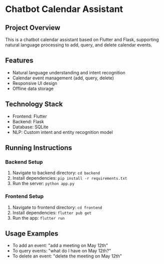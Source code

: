 # Chatbot Calendar Assistant

## Project Overview
This is a chatbot calendar assistant based on Flutter and Flask, supporting natural language processing to add, query, and delete calendar events.

## Features
- Natural language understanding and intent recognition
- Calendar event management (add, query, delete)
- Responsive UI design
- Offline data storage

## Technology Stack
- Frontend: Flutter
- Backend: Flask
- Database: SQLite
- NLP: Custom intent and entity recognition model

## Running Instructions
### Backend Setup
1. Navigate to backend directory: `cd backend`
2. Install dependencies: `pip install -r requirements.txt`
3. Run the server: `python app.py`

### Frontend Setup
1. Navigate to frontend directory: `cd frontend`
2. Install dependencies: `flutter pub get`
3. Run the app: `flutter run`

## Usage Examples
- To add an event: "add a meeting on May 12th"
- To query events: "what do I have on May 12th?"
- To delete an event: "delete the meeting on May 12th"